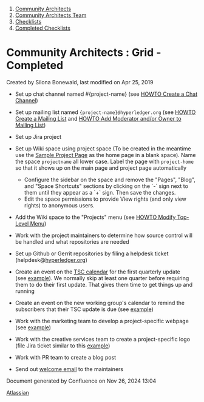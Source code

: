 1. [Community Architects](index.html)
2. [Community Architects Team](Community-Architects-Team_20545564.html)
3. [Checklists](Checklists_20560801.html)
4. [Completed Checklists](Completed-Checklists_20560928.html)

# Community Architects : Grid - Completed

Created by Silona Bonewald, last modified on Apr 25, 2019

- Set up chat channel named #{project-name} (see [HOWTO Create a Chat Channel](https://wiki.hyperledger.org/display/tools/Create+a+Chat+Channel))
- Set up mailing list named `{project-name}@hyperledger.org` (see [HOWTO Create a Mailing List](https://wiki.hyperledger.org/display/tools/Create+a+Mailing+List) and [HOWTO Add Moderator and/or Owner to Mailing List](https://lf-hyperledger.atlassian.net/wiki/pages/viewpage.action?pageId=20548258))
- Set up Jira project
- Set up Wiki space using project space (To be created in the meantime use the [Sample Project Page](https://wiki.hyperledger.org/display/tools/Sample+Project+Page) as the home page in a blank space). Name the space `projectname` all lower case. Label the page with `project-home` so that it shows up on the main page and project page automatically
  
  - Configure the sidebar on the space and remove the "Pages", "Blog", and "Space Shortcuts" sections by clicking on the \`-\` sign next to them until they appear as a \`+\` sign. Then save the changes.
  - Edit the space permissions to provide View rights (and only view rights) to anonymous users.
- Add the Wiki space to the "Projects" menu (see [HOWTO Modify Top-Level Menu](https://wiki.hyperledger.org/display/tools/Modify+Top-Level+Menu))
- Work with the project maintainers to determine how source control will be handled and what repositories are needed
- Set up Github or Gerrit repositories by filing a helpdesk ticket (helpdesk@[hyperledger.org](http://hyperledger.org))
- Create an event on the [TSC calendar](https://lists.hyperledger.org/g/tsc/calendar) for the first quarterly update (see [example](https://lists.hyperledger.org/g/tsc/addevent?eventid=352412&repeatid=0&calstart=2018-12-06)). We normally skip at least one quarter before requiring them to do their first update. That gives them time to get things up and running
- Create an event on the new working group's calendar to remind the subscribers that their TSC update is due (see [example](https://lists.hyperledger.org/g/explorer/addevent?eventid=352423&repeatid=0&calstart=2018-12-06))
- Work with the marketing team to develop a project-specific webpage (see [example](https://docs.google.com/document/d/1T3GcfzLXY1PNi6sgXpPDufWlpqGzIFHjg4ejdoVnVbE/edit))
- Work with the creative services team to create a project-specific logo (file Jira ticket similar to this [example](https://jira.linuxfoundation.org/browse/LP-4327))
- Work with PR team to create a blog post
- Send out [welcome email](https://docs.google.com/document/d/1VKLiow7dnWzDC2ePv4b2lYG_WssGetMZX3Temv3PkxA/edit) to the maintainers

Document generated by Confluence on Nov 26, 2024 13:04

[Atlassian](http://www.atlassian.com/)
